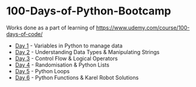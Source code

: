 # 100-Days-of-Python-Bootcamp
Works done as a part of learning of https://www.udemy.com/course/100-days-of-code/

- [Day 1](https://github.com/MANIDEEP007/100-Days-of-Python-Bootcamp/tree/main/Day1) - Variables in Python to manage data
- [Day 2](https://github.com/MANIDEEP007/100-Days-of-Python-Bootcamp/tree/main/Day2) - Understanding Data Types & Manipulating Strings
- [Day 3](https://github.com/MANIDEEP007/100-Days-of-Python-Bootcamp/tree/main/Day3) - Control Flow & Logical Operators
- [Day 4](https://github.com/MANIDEEP007/100-Days-of-Python-Bootcamp/tree/main/Day4) - Randomisation & Python Lists
- [Day 5](https://github.com/MANIDEEP007/100-Days-of-Python-Bootcamp/tree/main/Day5) - Python Loops
- [Day 6](https://github.com/MANIDEEP007/100-Days-of-Python-Bootcamp/tree/main/Day6) - Python Functions & Karel Robot Solutions

